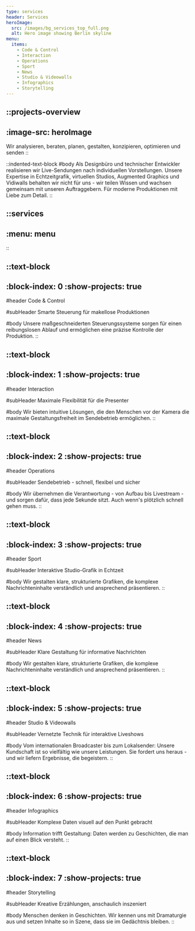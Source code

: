 ```yaml
---
type: services
header: Services
heroImage:
  src: /images/bg_services_top_full.png
  alt: Hero image showing Berlin skyline
menu:
  items:
    - Code & Control
    - Interaction
    - Operations
    - Sport
    - News
    - Studio & Videowalls
    - Infographics
    - Storytelling
---
```


::projects-overview
---
:image-src: heroImage
---
Wir analysieren, beraten, planen, gestalten, konzipieren, optimieren und senden
::

::indented-text-block
#body
Als Designbüro und technischer Entwickler realisieren wir Live-Sendungen nach individuellen Vorstellungen. Unsere Expertise in Echtzeitgrafik, virtuellen Studios, Augmented Graphics und Vidiwalls behalten wir nicht für uns - wir teilen Wissen und wachsen gemeinsam mit unseren Auftraggebern. Für moderne Produktionen mit Liebe zum Detail.
::

::services
---
:menu: menu
---
::

::text-block
---
:block-index: 0
:show-projects: true
---
#header
Code & Control

#subHeader
Smarte Steuerung für makellose Produktionen

#body
Unsere maßgeschneiderten Steuerungssysteme sorgen für einen reibungslosen Ablauf und ermöglichen eine präzise Kontrolle der Produktion.
::

::text-block
---
:block-index: 1
:show-projects: true
---
#header
Interaction

#subHeader
Maximale Flexibilität für die Presenter

#body
Wir bieten intuitive Lösungen, die den Menschen vor der Kamera die maximale Gestaltungsfreiheit im Sendebetrieb ermöglichen.
::

::text-block
---
:block-index: 2
:show-projects: true
---
#header
Operations

#subHeader
Sendebetrieb - schnell, flexibel und sicher

#body
Wir übernehmen die Verantwortung - von Aufbau bis Livestream - und sorgen dafür, dass jede Sekunde sitzt. Auch wenn's plötzlich schnell gehen muss.
::

::text-block
---
:block-index: 3
:show-projects: true
---
#header
Sport

#subHeader
Interaktive Studio-Grafik in Echtzeit

#body
Wir gestalten klare, strukturierte Grafiken, die komplexe Nachrichteninhalte verständlich und ansprechend präsentieren.
::

::text-block
---
:block-index: 4
:show-projects: true
---
#header
News

#subHeader
Klare Gestaltung für informative Nachrichten

#body
Wir gestalten klare, strukturierte Grafiken, die komplexe Nachrichteninhalte verständlich und ansprechend präsentieren.
::

::text-block
---
:block-index: 5
:show-projects: true
---
#header
Studio & Videowalls

#subHeader
Vernetzte Technik für interaktive Liveshows

#body
Vom internationalen Broadcaster bis zum Lokalsender: Unsere Kundschaft ist so vielfältig wie unsere Leistungen. Sie fordert uns heraus - und wir liefern Ergebnisse, die begeistern.
::

::text-block
---
:block-index: 6
:show-projects: true
---
#header
Infographics

#subHeader
Komplexe Daten visuell auf den Punkt gebracht

#body
Information trifft Gestaltung: Daten werden zu Geschichten, die man auf einen Blick versteht.
::

::text-block
---
:block-index: 7
:show-projects: true
---
#header
Storytelling

#subHeader
Kreative Erzählungen, anschaulich inszeniert

#body
Menschen denken in Geschichten. Wir kennen uns mit Dramaturgie aus und setzen Inhalte so in Szene, dass sie im Gedächtnis bleiben.
::